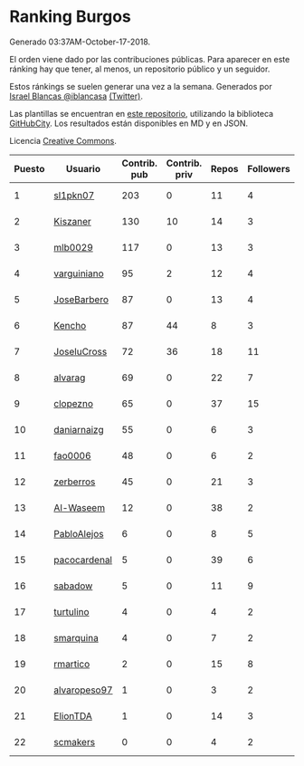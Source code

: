 # Ranking Burgos

Generado 03:37AM-October-17-2018.

El orden viene dado por las contribuciones públicas. Para aparecer en este ránking hay que tener, al menos, un repositorio público y un seguidor.

Estos ránkings se suelen generar una vez a la semana. Generados por [Israel Blancas @iblancasa](https://github.com/iblancasa/) [(Twitter)](https://twitter.com/iblancasa).

Las plantillas se encuentran en [este repositorio](https://github.com/iblancasa/GH-Spanish-Ranking), utilizando la biblioteca [GitHubCity](https://github.com/iblancasa/GitHubCity). Los resultados están disponibles en MD y en JSON.

Licencia [Creative Commons](https://creativecommons.org/licenses/by/4.0/).

| Puesto   |  Usuario  | Contrib. pub | Contrib. priv |Repos| Followers | Desde |  Avatar  |
|----------|-----------|--------------|---------------|-----|-----------|-------|----------|
|1|[sl1pkn07](https://github.com/sl1pkn07)|203|0|11|4|2010-11-01|![sl1pkn07]()|
|2|[Kiszaner](https://github.com/Kiszaner)|130|10|14|3|2014-10-08|![Kiszaner]()|
|3|[mlb0029](https://github.com/mlb0029)|117|0|13|3|2016-10-25|![mlb0029]()|
|4|[varguiniano](https://github.com/varguiniano)|95|2|12|4|2013-03-03|![varguiniano]()|
|5|[JoseBarbero](https://github.com/JoseBarbero)|87|0|13|4|2016-02-25|![JoseBarbero]()|
|6|[Kencho](https://github.com/Kencho)|87|44|8|3|2012-07-11|![Kencho]()|
|7|[JoseluCross](https://github.com/JoseluCross)|72|36|18|11|2015-08-27|![JoseluCross]()|
|8|[alvarag](https://github.com/alvarag)|69|0|22|7|2014-11-21|![alvarag]()|
|9|[clopezno](https://github.com/clopezno)|65|0|37|15|2012-02-20|![clopezno]()|
|10|[daniarnaizg](https://github.com/daniarnaizg)|55|0|6|3|2016-10-24|![daniarnaizg]()|
|11|[fao0006](https://github.com/fao0006)|48|0|6|2|2017-10-31|![fao0006]()|
|12|[zerberros](https://github.com/zerberros)|45|0|21|3|2013-11-13|![zerberros]()|
|13|[Al-Waseem](https://github.com/Al-Waseem)|12|0|38|2|2013-12-26|![Al-Waseem]()|
|14|[PabloAlejos](https://github.com/PabloAlejos)|6|0|8|5|2014-10-09|![PabloAlejos]()|
|15|[pacocardenal](https://github.com/pacocardenal)|5|0|39|6|2013-09-12|![pacocardenal]()|
|16|[sabadow](https://github.com/sabadow)|5|0|11|9|2012-02-08|![sabadow]()|
|17|[turtulino](https://github.com/turtulino)|4|0|4|2|2011-08-25|![turtulino]()|
|18|[smarquina](https://github.com/smarquina)|4|0|7|2|2015-04-29|![smarquina]()|
|19|[rmartico](https://github.com/rmartico)|2|0|15|8|2012-10-11|![rmartico]()|
|20|[alvaropeso97](https://github.com/alvaropeso97)|1|0|3|2|2016-10-23|![alvaropeso97]()|
|21|[ElionTDA](https://github.com/ElionTDA)|1|0|14|3|2013-09-21|![ElionTDA]()|
|22|[scmakers](https://github.com/scmakers)|0|0|4|2|2017-04-05|![scmakers]()|
